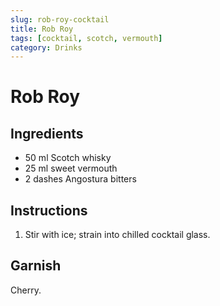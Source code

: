 ```yaml
---
slug: rob-roy-cocktail
title: Rob Roy
tags: [cocktail, scotch, vermouth]
category: Drinks
---
```


# Rob Roy

## Ingredients

- 50 ml Scotch whisky
- 25 ml sweet vermouth
- 2 dashes Angostura bitters

## Instructions

1. Stir with ice; strain into chilled cocktail glass.

## Garnish

Cherry.
